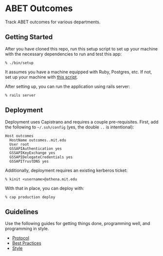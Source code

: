 # ABET Outcomes

Track ABET outcomes for various departments.

## Getting Started

After you have cloned this repo, run this setup script to set up your machine
with the necessary dependencies to run and test this app:

    % ./bin/setup

It assumes you have a machine equipped with Ruby, Postgres, etc. If not, set up
your machine with [this script].

[this script]: https://github.com/thoughtbot/laptop

After setting up, you can run the application using rails server:

    % rails server

## Deployment

Deployment uses Capistrano and requires a couple pre-requisites. First, add the
following to `~/.ssh/config` (yes, the double `..` is intentional):

    Host outcomes
      HostName outcomes..mit.edu
      User root
      GSSAPIAuthentication yes
      GSSAPIKeyExchange yes
      GSSAPIDelegateCredentials yes
      GSSAPITrustDNS yes

Additionally, deployment requires an existing kerberos ticket:

    % kinit <username>@athena.mit.edu

With that in place, you can deploy with:

    % cap production deploy

## Guidelines

Use the following guides for getting things done, programming well, and
programming in style.

* [Protocol](http://github.com/thoughtbot/guides/blob/master/protocol)
* [Best Practices](http://github.com/thoughtbot/guides/blob/master/best-practices)
* [Style](http://github.com/thoughtbot/guides/blob/master/style)

